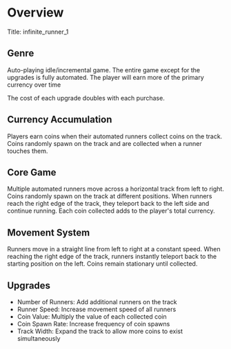 # Overview
Title: infinite_runner_1

## Genre
Auto-playing idle/incremental game. The entire game except for the upgrades is fully automated. The player will earn more of the primary currency over time

The cost of each upgrade doubles with each purchase.

## Currency Accumulation
Players earn coins when their automated runners collect coins on the track. Coins randomly spawn on the track and are collected when a runner touches them.

## Core Game
Multiple automated runners move across a horizontal track from left to right. Coins randomly spawn on the track at different positions. When runners reach the right edge of the track, they teleport back to the left side and continue running. Each coin collected adds to the player's total currency.

## Movement System
Runners move in a straight line from left to right at a constant speed. When reaching the right edge of the track, runners instantly teleport back to the starting position on the left. Coins remain stationary until collected.

## Upgrades
- Number of Runners: Add additional runners on the track
- Runner Speed: Increase movement speed of all runners
- Coin Value: Multiply the value of each collected coin
- Coin Spawn Rate: Increase frequency of coin spawns
- Track Width: Expand the track to allow more coins to exist simultaneously
